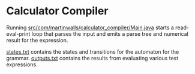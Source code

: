 # Calculator Compiler

Running [src/com/martinwalls/calculator_compiler/Main.java](src/com/martinwalls/calculator_compiler/Main.java) starts a read-eval-print loop that parses the input and emits a parse tree and numerical result for the expression. 

[states.txt](states.txt) contains the states and transitions for the automaton for the grammar.
[outputs.txt](outputs.txt) contains the results from evaluating various test expressions.